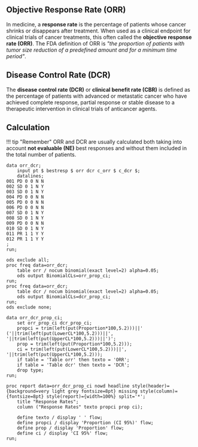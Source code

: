 ## Objective Response Rate (ORR)

In medicine, a **response rate** is the percentage of patients whose cancer shrinks or disappears after treatment. When used as a clinical endpoint for clinical trials of cancer treatments, this often called the **objective response rate (ORR)**. The FDA definition of ORR is *"the proportion of patients with tumor size reduction of a predefined amount and for a minimum time period"*.

## Disease Control Rate (DCR)

The **disease control rate (DCR)** or **clinical benefit rate (CBR)** is defined as the percentage of patients with advanced or metastatic cancer who have achieved complete response, partial response or stable disease to a therapeutic intervention in clinical trials of anticancer agents. 

## Calculation

!!! tip "Remember"
ORR and DCR are usually calculated both taking into account **not evaluable (NE)** best responses and without them included in the total number of patients.

```
data orr_dcr;
   	input pt $ bestresp $ orr dcr c_orr $ c_dcr $;
   	datalines;
001 PD 0 0 N N
002 SD 0 1 N Y
003 SD 0 1 N Y
004 PD 0 0 N N
005 PD 0 0 N N 
006 PD 0 0 N N 
007 SD 0 1 N Y
008 SD 0 1 N Y
009 PD 0 0 N N 
010 SD 0 1 N Y
011 PR 1 1 Y Y 
012 PR 1 1 Y Y 
;
run;

ods exclude all;
proc freq data=orr_dcr;
	table orr / nocum binomial(exact level=2) alpha=0.05;
	ods output BinomialCLs=orr_prop_ci;
run;
proc freq data=orr_dcr;
	table dcr / nocum binomial(exact level=2) alpha=0.05;
	ods output BinomialCLs=dcr_prop_ci;
run;
ods exclude none;

data orr_dcr_prop_ci;
	set orr_prop_ci dcr_prop_ci;
	propci = trim(left(put(Proportion*100,5.2)))||' ('||trim(left(put(LowerCL*100,5.2)))||', '||trim(left(put(UpperCL*100,5.2)))||')';
	prop = trim(left(put(Proportion*100,5.2)));
	ci = trim(left(put(LowerCL*100,5.2)))||', '||trim(left(put(UpperCL*100,5.2)));
	if table = 'Table orr' then texto = 'ORR';
	if table = 'Table dcr' then texto = 'DCR';
	drop type;
run;

proc report data=orr_dcr_prop_ci nowd headline style(header)={background=very light grey fontsize=8pt} missing style(column)={fontsize=8pt} style(report)={width=100%} split='*';
	title "Response Rates";
	column ("Response Rates" texto propci prop ci);

	define texto / display ' ' flow;
	define propci / display 'Proportion (CI 95%)' flow;
	define prop / display 'Proportion' flow;
	define ci / display 'CI 95%' flow;
run;
```
